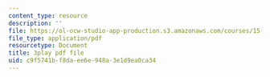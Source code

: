 ```yaml
---
content_type: resource
description: ''
file: https://ol-ocw-studio-app-production.s3.amazonaws.com/courses/15-s12-blockchain-and-money-fall-2018/c9f5741bf8daee6e948a3e1d9ea0ca34_0UvVOMZqpEA.pdf
file_type: application/pdf
resourcetype: Document
title: 3play pdf file
uid: c9f5741b-f8da-ee6e-948a-3e1d9ea0ca34
---
```

